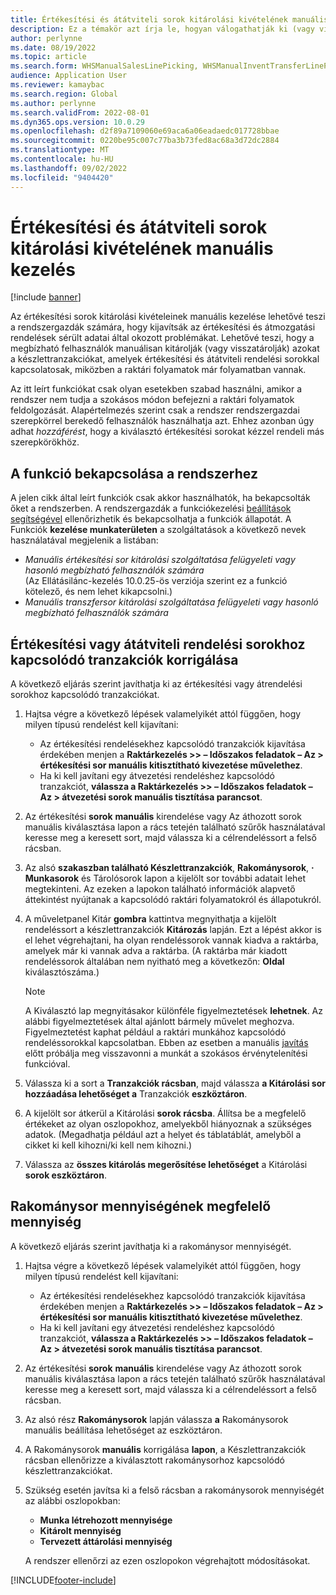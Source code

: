```yaml
---
title: Értékesítési és átátviteli sorok kitárolási kivételének manuális kezelés
description: Ez a témakör azt írja le, hogyan válogathatják ki (vagy visszatárhatják) a készlettranzakciókat a hibás értékesítési és átátviteli rendelési adatok által okozott problémák kijavítása érdekében.
author: perlynne
ms.date: 08/19/2022
ms.topic: article
ms.search.form: WHSManualSalesLinePicking, WHSManualInventTransferLinePicking, InventTransPick, WHSLoadLineManualCorrection, WHSTroubleshootingSelfService
audience: Application User
ms.reviewer: kamaybac
ms.search.region: Global
ms.author: perlynne
ms.search.validFrom: 2022-08-01
ms.dyn365.ops.version: 10.0.29
ms.openlocfilehash: d2f89a7109060e69aca6a06eadaedc017728bbae
ms.sourcegitcommit: 0220be95c007c77ba3b73fed8ac68a3d72dc2884
ms.translationtype: MT
ms.contentlocale: hu-HU
ms.lasthandoff: 09/02/2022
ms.locfileid: "9404420"
---
```

# <a name="manually-handle-sales-and-transfer-line-picking-exceptions"></a>Értékesítési és átátviteli sorok kitárolási kivételének manuális kezelés

[!include [banner](../includes/banner.md)]

Az értékesítési sorok kitárolási kivételeinek manuális kezelése lehetővé teszi a rendszergazdák számára, hogy kijavítsák az értékesítési és átmozgatási rendelések sérült adatai által okozott problémákat. Lehetővé teszi, hogy a megbízható felhasználók manuálisan kitárolják (vagy visszatárolják) azokat a készlettranzakciókat, amelyek értékesítési és átátviteli rendelési sorokkal kapcsolatosak, miközben a raktári folyamatok már folyamatban vannak.

Az itt leírt funkciókat csak olyan esetekben szabad használni, amikor a rendszer nem tudja a szokásos módon befejezni a raktári folyamatok feldolgozását. Alapértelmezés szerint csak a rendszer rendszergazdai szerepkörrel berekedő felhasználók használhatja azt. Ehhez azonban úgy adhat *hozzáférést*, hogy a kiválasztó értékesítési sorokat kézzel rendeli más szerepkörökhöz.

## <a name="turn-on-this-feature-for-your-system"></a>A funkció bekapcsolása a rendszerhez

A jelen cikk által leírt funkciók csak akkor használhatók, ha bekapcsolták őket a rendszerben. A rendszergazdák a funkciókezelési [beállítások segítségével](../../fin-ops-core/fin-ops/get-started/feature-management/feature-management-overview.md) ellenőrizhetik és bekapcsolhatja a funkciók állapotát. A Funkciók **kezelése munkaterületen** a szolgáltatások a következő nevek használatával megjelenik a listában:

- *Manuális értékesítési sor kitárolási szolgáltatása felügyeleti vagy hasonló megbízható felhasználók számára*<br>(Az Ellátásilánc-kezelés 10.0.25-ös verziója szerint ez a funkció kötelező, és nem lehet kikapcsolni.)
- *Manuális transzfersor kitárolási szolgáltatása felügyeleti vagy hasonló megbízható felhasználók számára*

## <a name="correct-transactions-related-to-sales-or-transfer-order-lines"></a>Értékesítési vagy átátviteli rendelési sorokhoz kapcsolódó tranzakciók korrigálása

A következő eljárás szerint javíthatja ki az értékesítési vagy átrendelési sorokhoz kapcsolódó tranzakciókat.

1. Hajtsa végre a következő lépések valamelyikét attól függően, hogy milyen típusú rendelést kell kijavítani:

    - Az értékesítési rendelésekhez kapcsolódó tranzakciók kijavítása érdekében menjen a **Raktárkezelés \>\> – Időszakos feladatok – Az \> értékesítési sor manuális kitisztítható kivezetése művelethez**.
    - Ha ki kell javítani egy átvezetési rendeléshez kapcsolódó tranzakciót, **válassza a Raktárkezelés \>\> – Időszakos feladatok – Az \> átvezetési sorok manuális tisztítása parancsot**.

1. Az értékesítési **sorok** **manuális** kirendelése vagy Az áthozott sorok manuális kiválasztása lapon a rács tetején található szűrők használatával keresse meg a keresett sort, majd válassza ki a célrendeléssort a felső rácsban.
1. Az alsó **szakaszban található Készlettranzakciók**, **Rakománysorok**, **·** **Munkasorok** és Tárolósorok lapon a kijelölt sor további adatait lehet megtekinteni. Az ezeken a lapokon található információk alapvető áttekintést nyújtanak a kapcsolódó raktári folyamatokról és állapotukról.
1. A műveletpanel Kitár **gombra** kattintva megnyithatja a kijelölt rendeléssort a készlettranzakciók **Kitározás** lapján. Ezt a lépést akkor is el lehet végrehajtani, ha olyan rendeléssorok vannak kiadva a raktárba, amelyek már ki vannak adva a raktárba. (A raktárba már kiadott rendeléssorok általában nem nyitható meg a következőn: **Oldal** kiválasztószáma.)

    > [!NOTE]
    > A Kiválasztó lap megnyitásakor különféle figyelmeztetések **lehetnek**. Az alábbi figyelmeztetések által ajánlott bármely művelet meghozva. Figyelmeztetést kaphat például a raktári munkához kapcsolódó rendeléssorokkal kapcsolatban. Ebben az esetben a manuális [javítás](cancel-warehouse-work.md) előtt próbálja meg visszavonni a munkát a szokásos érvénytelenítési funkcióval.

1. Válassza ki a sort a **Tranzakciók rácsban**, majd válassza **a Kitárolási sor hozzáadása lehetőséget a** Tranzakciók **eszköztáron**.
1. A kijelölt sor átkerül a Kitárolási **sorok rácsba**. Állítsa be a megfelelő értékeket az olyan oszlopokhoz, amelyekből hiányoznak a szükséges adatok. (Megadhatja például azt a helyet és táblatáblát, amelyből a cikket ki kell kihozni/ki kell nem kihozni.)
1. Válassza az **összes kitárolás megerősítése lehetőséget** a Kitárolási **sorok eszköztáron**.

## <a name="correct-load-line-quantities"></a>Rakománysor mennyiségének megfelelő mennyiség

A következő eljárás szerint javíthatja ki a rakománysor mennyiségét.

1. Hajtsa végre a következő lépések valamelyikét attól függően, hogy milyen típusú rendelést kell kijavítani:

    - Az értékesítési rendelésekhez kapcsolódó tranzakciók kijavítása érdekében menjen a **Raktárkezelés \>\> – Időszakos feladatok – Az \> értékesítési sor manuális kitisztítható kivezetése művelethez**.
    - Ha ki kell javítani egy átvezetési rendeléshez kapcsolódó tranzakciót, **válassza a Raktárkezelés \>\> – Időszakos feladatok – Az \> átvezetési sorok manuális tisztítása parancsot**.

1. Az értékesítési **sorok** **manuális** kirendelése vagy Az áthozott sorok manuális kiválasztása lapon a rács tetején található szűrők használatával keresse meg a keresett sort, majd válassza ki a célrendeléssort a felső rácsban.
1. Az alsó rész **Rakománysorok** lapján válassza **a** Rakománysorok manuális beállítása lehetőséget az eszköztáron.
1. A Rakománysorok **manuális** korrigálása **lapon**, a Készlettranzakciók rácsban ellenőrizze a kiválasztott rakománysorhoz kapcsolódó készlettranzakciókat.
1. Szükség esetén javítsa ki a felső rácsban a rakománysorok mennyiségét az alábbi oszlopokban:

    - **Munka létrehozott mennyisége**
    - **Kitárolt mennyiség**
    - **Tervezett áttárolási mennyiség**

    A rendszer ellenőrzi az ezen oszlopokon végrehajtott módosításokat.

[!INCLUDE[footer-include](../../includes/footer-banner.md)]
